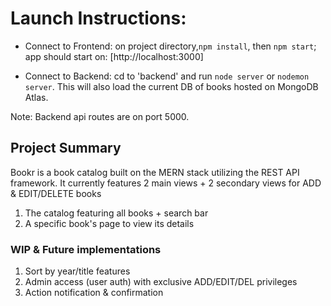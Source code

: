 # Launch Instructions:

- Connect to Frontend: on project directory,`npm install`, then `npm start`; app should start on: [http://localhost:3000] 

- Connect to Backend: cd to 'backend' and run `node server` or `nodemon server`. This will also load the current DB of books hosted on MongoDB Atlas.

Note: Backend api routes are on port 5000.

## Project Summary

Bookr is a book catalog built on the MERN stack utilizing the REST API framework.
It currently features 2 main views + 2 secondary views for ADD & EDIT/DELETE books
1) The catalog featuring all books + search bar
2) A specific book's page to view its details

### WIP & Future implementations
1) Sort by year/title features
2) Admin access (user auth) with exclusive ADD/EDIT/DEL privileges
3) Action notification & confirmation

